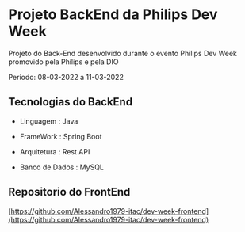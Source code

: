# Projeto BackEnd da Philips Dev Week

Projeto do Back-End desenvolvido durante o evento Philips Dev Week promovido pela Philips e pela DIO

Período: 08-03-2022 a 11-03-2022

## Tecnologias do BackEnd

- Linguagem : Java

- FrameWork : Spring Boot

- Arquitetura : Rest API

- Banco de Dados : MySQL


## Repositorio do FrontEnd

[https://github.com/Alessandro1979-itac/dev-week-frontend](https://github.com/Alessandro1979-itac/dev-week-frontend)